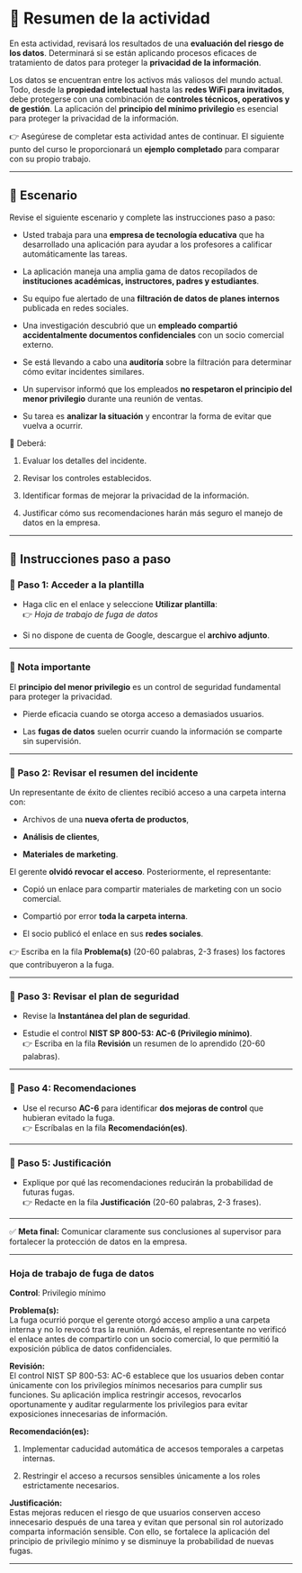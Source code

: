 
# 📌 Resumen de la actividad

En esta actividad, revisará los resultados de una **evaluación del riesgo de los datos**. Determinará si se están aplicando procesos eficaces de tratamiento de datos para proteger la **privacidad de la información**.

Los datos se encuentran entre los activos más valiosos del mundo actual. Todo, desde la **propiedad intelectual** hasta las **redes WiFi para invitados**, debe protegerse con una combinación de **controles técnicos, operativos y de gestión**. La aplicación del **principio del mínimo privilegio** es esencial para proteger la privacidad de la información.

👉 Asegúrese de completar esta actividad antes de continuar. El siguiente punto del curso le proporcionará un **ejemplo completado** para comparar con su propio trabajo.

---

## 📂 Escenario

Revise el siguiente escenario y complete las instrucciones paso a paso:

- Usted trabaja para una **empresa de tecnología educativa** que ha desarrollado una aplicación para ayudar a los profesores a calificar automáticamente las tareas.
    
- La aplicación maneja una amplia gama de datos recopilados de **instituciones académicas, instructores, padres y estudiantes**.
    
- Su equipo fue alertado de una **filtración de datos de planes internos** publicada en redes sociales.
    
- Una investigación descubrió que un **empleado compartió accidentalmente documentos confidenciales** con un socio comercial externo.
    
- Se está llevando a cabo una **auditoría** sobre la filtración para determinar cómo evitar incidentes similares.
    
- Un supervisor informó que los empleados **no respetaron el principio del menor privilegio** durante una reunión de ventas.
    
- Su tarea es **analizar la situación** y encontrar la forma de evitar que vuelva a ocurrir.
    

📌 Deberá:

1. Evaluar los detalles del incidente.
    
2. Revisar los controles establecidos.
    
3. Identificar formas de mejorar la privacidad de la información.
    
4. Justificar cómo sus recomendaciones harán más seguro el manejo de datos en la empresa.
    

---

## 📝 Instrucciones paso a paso

### 🔹 Paso 1: Acceder a la plantilla

- Haga clic en el enlace y seleccione **Utilizar plantilla**:  
    👉 _Hoja de trabajo de fuga de datos_
    
- Si no dispone de cuenta de Google, descargue el **archivo adjunto**.
    

---

### 🔹 Nota importante

El **principio del menor privilegio** es un control de seguridad fundamental para proteger la privacidad.

- Pierde eficacia cuando se otorga acceso a demasiados usuarios.
    
- Las **fugas de datos** suelen ocurrir cuando la información se comparte sin supervisión.
    

---

### 🔹 Paso 2: Revisar el resumen del incidente

Un representante de éxito de clientes recibió acceso a una carpeta interna con:

- Archivos de una **nueva oferta de productos**,
    
- **Análisis de clientes**,
    
- **Materiales de marketing**.
    

El gerente **olvidó revocar el acceso**. Posteriormente, el representante:

- Copió un enlace para compartir materiales de marketing con un socio comercial.
    
- Compartió por error **toda la carpeta interna**.
    
- El socio publicó el enlace en sus **redes sociales**.
    

👉 Escriba en la fila **Problema(s)** (20-60 palabras, 2-3 frases) los factores que contribuyeron a la fuga.

---

### 🔹 Paso 3: Revisar el plan de seguridad

- Revise la **Instantánea del plan de seguridad**.
    
- Estudie el control **NIST SP 800-53: AC-6 (Privilegio mínimo)**.  
    👉 Escriba en la fila **Revisión** un resumen de lo aprendido (20-60 palabras).
    

---

### 🔹 Paso 4: Recomendaciones

- Use el recurso **AC-6** para identificar **dos mejoras de control** que hubieran evitado la fuga.  
    👉 Escríbalas en la fila **Recomendación(es)**.
    

---

### 🔹 Paso 5: Justificación

- Explique por qué las recomendaciones reducirán la probabilidad de futuras fugas.  
    👉 Redacte en la fila **Justificación** (20-60 palabras, 2-3 frases).
    

---

✅ **Meta final:** Comunicar claramente sus conclusiones al supervisor para fortalecer la protección de datos en la empresa.

---
### Hoja de trabajo de fuga de datos

**Control**: Privilegio mínimo

**Problema(s):**  
La fuga ocurrió porque el gerente otorgó acceso amplio a una carpeta interna y no lo revocó tras la reunión. Además, el representante no verificó el enlace antes de compartirlo con un socio comercial, lo que permitió la exposición pública de datos confidenciales.

**Revisión:**  
El control NIST SP 800-53: AC-6 establece que los usuarios deben contar únicamente con los privilegios mínimos necesarios para cumplir sus funciones. Su aplicación implica restringir accesos, revocarlos oportunamente y auditar regularmente los privilegios para evitar exposiciones innecesarias de información.

**Recomendación(es):**

1. Implementar caducidad automática de accesos temporales a carpetas internas.
    
2. Restringir el acceso a recursos sensibles únicamente a los roles estrictamente necesarios.
    

**Justificación:**  
Estas mejoras reducen el riesgo de que usuarios conserven acceso innecesario después de una tarea y evitan que personal sin rol autorizado comparta información sensible. Con ello, se fortalece la aplicación del principio de privilegio mínimo y se disminuye la probabilidad de nuevas fugas.

---
